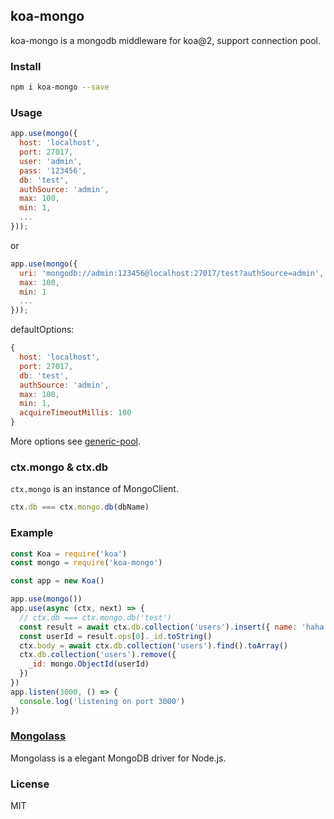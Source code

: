 ## koa-mongo

koa-mongo is a mongodb middleware for koa@2, support connection pool.

### Install

```sh
npm i koa-mongo --save
```

### Usage

```js
app.use(mongo({
  host: 'localhost',
  port: 27017,
  user: 'admin',
  pass: '123456',
  db: 'test',
  authSource: 'admin',
  max: 100,
  min: 1,
  ...
}));
```

or

```js
app.use(mongo({
  uri: 'mongodb://admin:123456@localhost:27017/test?authSource=admin', //or url
  max: 100,
  min: 1
  ...
}));
```

defaultOptions:

```js
{
  host: 'localhost',
  port: 27017,
  db: 'test',
  authSource: 'admin',
  max: 100,
  min: 1,
  acquireTimeoutMillis: 100
}
```

More options see [generic-pool](https://github.com/coopernurse/node-pool).

### ctx.mongo & ctx.db

`ctx.mongo` is an instance of MongoClient.

```js
ctx.db === ctx.mongo.db(dbName)
```

### Example

```js
const Koa = require('koa')
const mongo = require('koa-mongo')

const app = new Koa()

app.use(mongo())
app.use(async (ctx, next) => {
  // ctx.db === ctx.mongo.db('test')
  const result = await ctx.db.collection('users').insert({ name: 'haha' })
  const userId = result.ops[0]._id.toString()
  ctx.body = await ctx.db.collection('users').find().toArray()
  ctx.db.collection('users').remove({
    _id: mongo.ObjectId(userId)
  })
})
app.listen(3000, () => {
  console.log('listening on port 3000')
})
```

### [Mongolass](https://github.com/mongolass/mongolass)

Mongolass is a elegant MongoDB driver for Node.js.

### License

MIT
